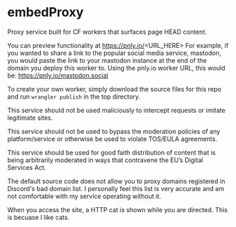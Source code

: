 # embedProxy
Proxy service built for CF workers that surfaces page HEAD content.

You can preview functionality at https://pnly.io/<URL_HERE>
For example, if you wanted to share a link to the popular social media service, mastodon, you would paste the link to your mastodon instance at the end of the domain you deploy this worker to. Using the pnly.io worker URL, this would be: https://pnly.io/mastodon.social

To create your own worker, simply download the source files for this repo and run `wrangler publish` in the top directory.

This service should not be used maliciously to intercept requests or imitate legitimate sites.

This service should not be used to bypass the moderation policies of any platform/service or otherwise be used to violate TOS/EULA agreements.

This service should be used for good faith distribution of content that is being arbitrarily moderated in ways that contravene the EU’s Digital Services Act.

The default source code does not allow you to proxy domains registered in Discord's bad domain list. I personally feel this list is very accurate and am not comfortable with my service operating without it.

When you access the site, a HTTP cat is shown while you are directed. This is becuase I like cats.

